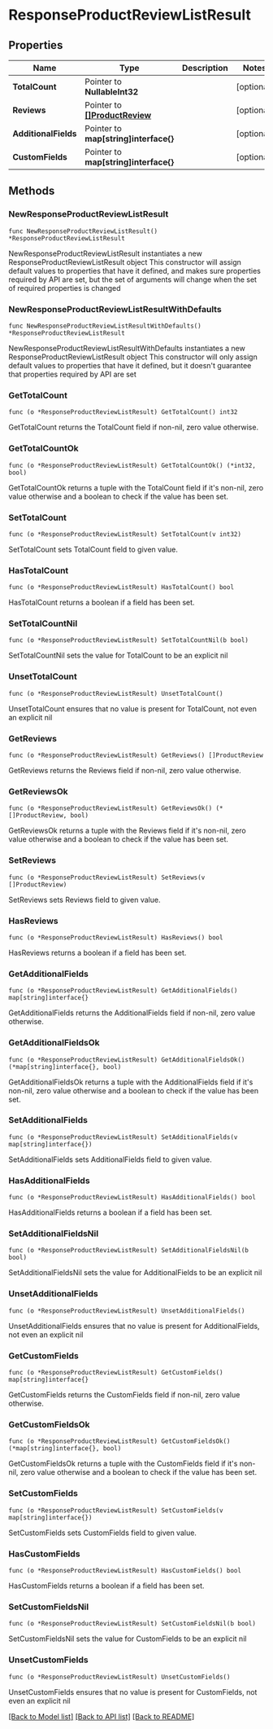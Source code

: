 # ResponseProductReviewListResult

## Properties

Name | Type | Description | Notes
------------ | ------------- | ------------- | -------------
**TotalCount** | Pointer to **NullableInt32** |  | [optional] 
**Reviews** | Pointer to [**[]ProductReview**](ProductReview.md) |  | [optional] 
**AdditionalFields** | Pointer to **map[string]interface{}** |  | [optional] 
**CustomFields** | Pointer to **map[string]interface{}** |  | [optional] 

## Methods

### NewResponseProductReviewListResult

`func NewResponseProductReviewListResult() *ResponseProductReviewListResult`

NewResponseProductReviewListResult instantiates a new ResponseProductReviewListResult object
This constructor will assign default values to properties that have it defined,
and makes sure properties required by API are set, but the set of arguments
will change when the set of required properties is changed

### NewResponseProductReviewListResultWithDefaults

`func NewResponseProductReviewListResultWithDefaults() *ResponseProductReviewListResult`

NewResponseProductReviewListResultWithDefaults instantiates a new ResponseProductReviewListResult object
This constructor will only assign default values to properties that have it defined,
but it doesn't guarantee that properties required by API are set

### GetTotalCount

`func (o *ResponseProductReviewListResult) GetTotalCount() int32`

GetTotalCount returns the TotalCount field if non-nil, zero value otherwise.

### GetTotalCountOk

`func (o *ResponseProductReviewListResult) GetTotalCountOk() (*int32, bool)`

GetTotalCountOk returns a tuple with the TotalCount field if it's non-nil, zero value otherwise
and a boolean to check if the value has been set.

### SetTotalCount

`func (o *ResponseProductReviewListResult) SetTotalCount(v int32)`

SetTotalCount sets TotalCount field to given value.

### HasTotalCount

`func (o *ResponseProductReviewListResult) HasTotalCount() bool`

HasTotalCount returns a boolean if a field has been set.

### SetTotalCountNil

`func (o *ResponseProductReviewListResult) SetTotalCountNil(b bool)`

 SetTotalCountNil sets the value for TotalCount to be an explicit nil

### UnsetTotalCount
`func (o *ResponseProductReviewListResult) UnsetTotalCount()`

UnsetTotalCount ensures that no value is present for TotalCount, not even an explicit nil
### GetReviews

`func (o *ResponseProductReviewListResult) GetReviews() []ProductReview`

GetReviews returns the Reviews field if non-nil, zero value otherwise.

### GetReviewsOk

`func (o *ResponseProductReviewListResult) GetReviewsOk() (*[]ProductReview, bool)`

GetReviewsOk returns a tuple with the Reviews field if it's non-nil, zero value otherwise
and a boolean to check if the value has been set.

### SetReviews

`func (o *ResponseProductReviewListResult) SetReviews(v []ProductReview)`

SetReviews sets Reviews field to given value.

### HasReviews

`func (o *ResponseProductReviewListResult) HasReviews() bool`

HasReviews returns a boolean if a field has been set.

### GetAdditionalFields

`func (o *ResponseProductReviewListResult) GetAdditionalFields() map[string]interface{}`

GetAdditionalFields returns the AdditionalFields field if non-nil, zero value otherwise.

### GetAdditionalFieldsOk

`func (o *ResponseProductReviewListResult) GetAdditionalFieldsOk() (*map[string]interface{}, bool)`

GetAdditionalFieldsOk returns a tuple with the AdditionalFields field if it's non-nil, zero value otherwise
and a boolean to check if the value has been set.

### SetAdditionalFields

`func (o *ResponseProductReviewListResult) SetAdditionalFields(v map[string]interface{})`

SetAdditionalFields sets AdditionalFields field to given value.

### HasAdditionalFields

`func (o *ResponseProductReviewListResult) HasAdditionalFields() bool`

HasAdditionalFields returns a boolean if a field has been set.

### SetAdditionalFieldsNil

`func (o *ResponseProductReviewListResult) SetAdditionalFieldsNil(b bool)`

 SetAdditionalFieldsNil sets the value for AdditionalFields to be an explicit nil

### UnsetAdditionalFields
`func (o *ResponseProductReviewListResult) UnsetAdditionalFields()`

UnsetAdditionalFields ensures that no value is present for AdditionalFields, not even an explicit nil
### GetCustomFields

`func (o *ResponseProductReviewListResult) GetCustomFields() map[string]interface{}`

GetCustomFields returns the CustomFields field if non-nil, zero value otherwise.

### GetCustomFieldsOk

`func (o *ResponseProductReviewListResult) GetCustomFieldsOk() (*map[string]interface{}, bool)`

GetCustomFieldsOk returns a tuple with the CustomFields field if it's non-nil, zero value otherwise
and a boolean to check if the value has been set.

### SetCustomFields

`func (o *ResponseProductReviewListResult) SetCustomFields(v map[string]interface{})`

SetCustomFields sets CustomFields field to given value.

### HasCustomFields

`func (o *ResponseProductReviewListResult) HasCustomFields() bool`

HasCustomFields returns a boolean if a field has been set.

### SetCustomFieldsNil

`func (o *ResponseProductReviewListResult) SetCustomFieldsNil(b bool)`

 SetCustomFieldsNil sets the value for CustomFields to be an explicit nil

### UnsetCustomFields
`func (o *ResponseProductReviewListResult) UnsetCustomFields()`

UnsetCustomFields ensures that no value is present for CustomFields, not even an explicit nil

[[Back to Model list]](../README.md#documentation-for-models) [[Back to API list]](../README.md#documentation-for-api-endpoints) [[Back to README]](../README.md)


